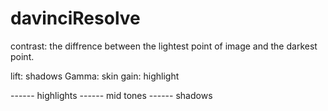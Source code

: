 # davinciResolve

contrast: the diffrence between the lightest point of image and the darkest point.

lift: shadows
Gamma: skin
gain: highlight



------ highlights
------ mid tones
------ shadows
